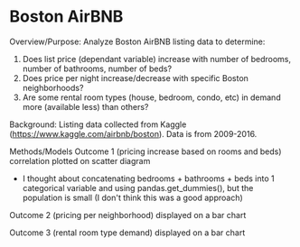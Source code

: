 # Boston AirBNB
Overview/Purpose: Analyze Boston AirBNB listing data to determine:
1. Does list price (dependant variable) increase with number of bedrooms, number of bathrooms, number of beds?
2. Does price per night increase/decrease with specific Boston neighborhoods?
3. Are some rental room types (house, bedroom, condo, etc) in demand more (available less) than others? 

Background: 
Listing data collected from Kaggle (https://www.kaggle.com/airbnb/boston). Data is from 2009-2016. 

Methods/Models
Outcome 1 (pricing increase based on rooms and beds) correlation plotted on scatter diagram
- I thought about concatenating bedrooms + bathrooms + beds into 1 categorical variable and using pandas.get_dummies(), but the population is small (I don't think this was a   good approach)

Outcome 2 (pricing per neighborhood) displayed on a bar chart

Outcome 3 (rental room type demand) displayed on a bar chart

